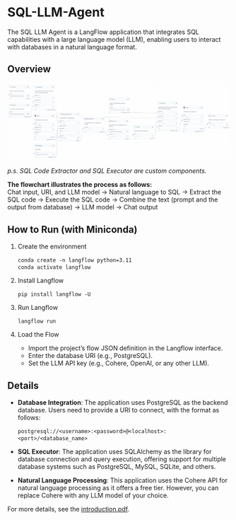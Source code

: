 # SQL-LLM-Agent
The SQL LLM Agent is a LangFlow application that integrates SQL capabilities with a large language model (LLM), enabling users to interact with databases in a natural language format.


## Overview

<img src="./img/workflow.png" width="1000"/>

_p.s. SQL Code Extractor and SQL Executor are custom components._

**The flowchart illustrates the process as follows:**\
Chat input, URI, and LLM model
→ Natural language to SQL
→ Extract the SQL code
→ Execute the SQL code
→ Combine the text (prompt and the output from database)
→ LLM model
→ Chat output


## How to Run (with Miniconda)

1. Create the environment
   ```
   conda create -n langflow python=3.11
   conda activate langflow
   ```

2. Install Langflow
   ```
   pip install langflow -U
   ```

3. Run Langflow
   ```
   langflow run
   ```

4. Load the Flow
   - Import the project’s flow JSON definition in the Langflow interface.
   - Enter the database URI (e.g., PostgreSQL).
   - Set the LLM API key (e.g., Cohere, OpenAI, or any other LLM).

## Details

- **Database Integration**: The application uses PostgreSQL as the backend database. Users need to provide a URI to connect, with the format as follows:
  ```
  postgresql://<username>:<password>@<localhost>:<port>/<database_name>
  ```

- **SQL Executor**: The application uses SQLAlchemy as the library for database connection and query execution, offering support for multiple database systems such as PostgreSQL, MySQL, SQLite, and others.

- **Natural Language Processing**: This application uses the Cohere API for natural language processing as it offers a free tier. However, you can replace Cohere with any LLM model of your choice.


For more details, see the [introduction.pdf](./doc/introduction.pdf).
